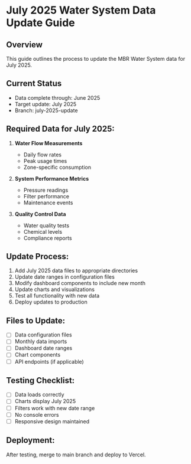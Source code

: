 # July 2025 Water System Data Update Guide

## Overview
This guide outlines the process to update the MBR Water System data for July 2025.

## Current Status
- Data complete through: June 2025
- Target update: July 2025
- Branch: july-2025-update

## Required Data for July 2025:
1. **Water Flow Measurements**
   - Daily flow rates
   - Peak usage times
   - Zone-specific consumption

2. **System Performance Metrics**
   - Pressure readings
   - Filter performance
   - Maintenance events

3. **Quality Control Data**
   - Water quality tests
   - Chemical levels
   - Compliance reports

## Update Process:
1. Add July 2025 data files to appropriate directories
2. Update date ranges in configuration files
3. Modify dashboard components to include new month
4. Update charts and visualizations
5. Test all functionality with new data
6. Deploy updates to production

## Files to Update:
- [ ] Data configuration files
- [ ] Monthly data imports
- [ ] Dashboard date ranges
- [ ] Chart components
- [ ] API endpoints (if applicable)

## Testing Checklist:
- [ ] Data loads correctly
- [ ] Charts display July 2025
- [ ] Filters work with new date range
- [ ] No console errors
- [ ] Responsive design maintained

## Deployment:
After testing, merge to main branch and deploy to Vercel.

